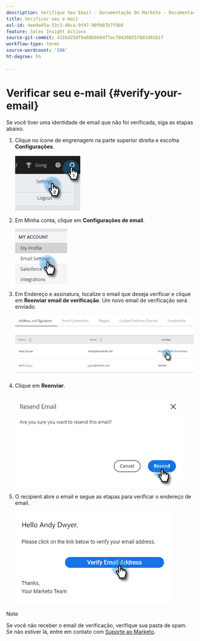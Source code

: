 ```yaml
---
description: Verifique Seu Email - Documentação Do Marketo - Documentação Do Produto
title: Verificar seu e-mail
exl-id: 4ee9a45a-53c3-48ca-9f47-90f007b7f9b9
feature: Sales Insight Actions
source-git-commit: 431bd258f9a68bbb9df7acf043085578d3d91b1f
workflow-type: tm+mt
source-wordcount: '108'
ht-degree: 5%

---
```


# Verificar seu e-mail {#verify-your-email}

Se você tiver uma identidade de email que não foi verificada, siga as etapas abaixo.

1. Clique no ícone de engrenagem na parte superior direita e escolha **Configurações**.

   ![](assets/verify-your-email-1.png)

1. Em Minha conta, clique em **Configurações de email**.

   ![](assets/verify-your-email-2.png)

1. Em Endereço e assinatura, localize o email que deseja verificar e clique em **Reenviar email de verificação**. Um novo email de verificação será enviado.

   ![](assets/verify-your-email-3.png)

1. Clique em **Reenviar**.

   ![](assets/verify-your-email-4.png)

1. O recipient abre o email e segue as etapas para verificar o endereço de email.

   ![](assets/verify-your-email-5.png)

>[!NOTE]
>
>Se você não receber o email de verificação, verifique sua pasta de spam. Se não estiver lá, entre em contato com [Suporte ao Marketo](https://nation.marketo.com/t5/Support/ct-p/Support).
